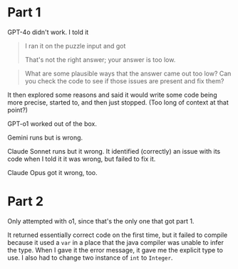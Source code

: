 # Part 1

GPT-4o didn't work. I told it

> I ran it on the puzzle input and got
>
> That's not the right answer; your answer is too low.

> What are some plausible ways that the answer came out too low? Can you check
> the code to see if those issues are present and fix them?

It then explored some reasons and said it would write some code being more
precise, started to, and then just stopped. (Too long of context at that point?)

GPT-o1 worked out of the box.

Gemini runs but is wrong.

Claude Sonnet runs but it wrong. It identified (correctly) an issue with its
code when I told it it was wrong, but failed to fix it.

Claude Opus got it wrong, too.

# Part 2

Only attempted with o1, since that's the only one that got part 1.

It returned essentially correct code on the first time, but it failed to compile
because it used a `var` in a place that the java compiler was unable to infer
the type. When I gave it the error message, it gave me the explicit type to use.
I also had to change two instance of `int` to `Integer`.
